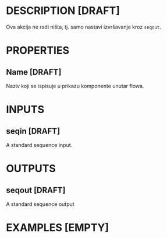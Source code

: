 # DESCRIPTION [DRAFT]

Ova akcija ne radi ništa, tj. samo nastavi izvršavanje kroz `seqout`.

# PROPERTIES

## Name [DRAFT]

Naziv koji se ispisuje u prikazu komponente unutar flowa.

# INPUTS

## seqin [DRAFT]

A standard sequence input.

# OUTPUTS

## seqout [DRAFT]

A standard sequence output

# EXAMPLES [EMPTY]
